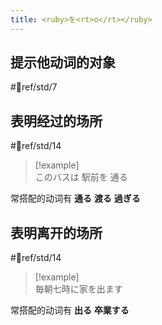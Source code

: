 ```yaml
---
title: <ruby>を<rt>o</rt></ruby>  
---
```

## 提示他动词的对象  

 #📖ref/std/7  

## 表明经过的场所  

 #📖ref/std/14  


> [!example]  
> このバスは 駅前を 通る  

常搭配的动词有 **通る** **渡る** **過ぎる**  

## 表明离开的场所  

 #📖ref/std/14  

> [!example]  
> 毎朝七時に家を出ます  

常搭配的动词有 **出る** **卒業する**  
